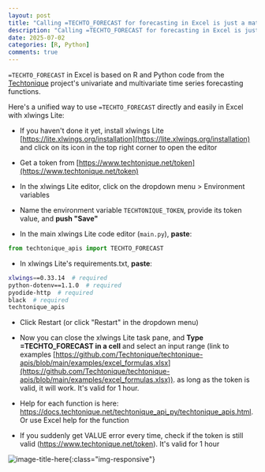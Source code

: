 ```yaml
---
layout: post
title: "Calling =TECHTO_FORECAST for forecasting in Excel is just a matter of copying and pasting"
description: "Calling =TECHTO_FORECAST for forecasting in Excel is just a matter of copying and pasting"
date: 2025-07-02
categories: [R, Python]
comments: true
---
```


`=TECHTO_FORECAST` in Excel is based on R and Python code from the [Techtonique](https://github.com/Techtonique) project's univariate and multivariate time series forecasting functions.

Here's a unified way to use `=TECHTO_FORECAST` directly and easily in Excel with xlwings Lite:


- If you haven't done it yet, install xlwings Lite [https://lite.xlwings.org/installation](https://lite.xlwings.org/installation) and click on its icon in the top right corner to open the editor
  
- Get a token from [https://www.techtonique.net/token](https://www.techtonique.net/token) 
  
-  In the xlwings Lite editor, click on the dropdown menu > Environment variables 
  
- Name the environment variable `TECHTONIQUE_TOKEN`, provide its token value, and **push "Save"** 
  
- In the main xlwings Lite code editor (`main.py`), **paste**:

```python
from techtonique_apis import TECHTO_FORECAST
```



- In xlwings Lite's requirements.txt, **paste**:

```bash
xlwings==0.33.14  # required
python-dotenv==1.1.0  # required
pyodide-http  # required
black  # required
techtonique_apis
```



- Click Restart (or click "Restart" in the dropdown menu) 
  
- Now you can close the xlwings Lite task pane, and **Type =TECHTO_FORECAST in a cell** and select an input range (link to examples [https://github.com/Techtonique/techtonique-apis/blob/main/examples/excel_formulas.xlsx](https://github.com/Techtonique/techtonique-apis/blob/main/examples/excel_formulas.xlsx)). as long as the token is valid, it will work. It's valid for 1 hour. 
  
- Help for each function is here: https://docs.techtonique.net/techtonique_api_py/techtonique_apis.html. Or use Excel help for the function 
  
- If you suddenly get VALUE error every time, check if the token is still valid (https://www.techtonique.net/token). It's valid for 1 hour 

</ol>

![image-title-here]({{base}}/images/2025-07-02/2025-07-02-image1.gif){:class="img-responsive"}    

